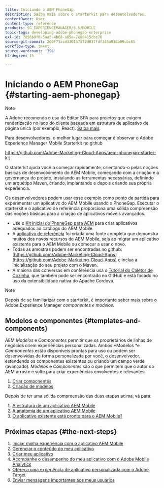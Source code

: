 ```yaml
---
title: Iniciando o AEM PhoneGap
description: Saiba mais sobre o starterkit para desenvolvedores.
contentOwner: User
content-type: reference
products: SG_EXPERIENCEMANAGER/6.5/MOBILE
topic-tags: developing-adobe-phonegap-enterprise
exl-id: 7d56b9f0-5aa5-4b68-a85e-7e80415cbc76
source-git-commit: 260f71acd330167572d817fdf145a018b09cbc65
workflow-type: tm+mt
source-wordcount: '396'
ht-degree: 1%

---
```


# Iniciando o AEM PhoneGap {#starting-aem-phonegap}

>[!NOTE]
>
>A Adobe recomenda o uso do Editor SPA para projetos que exigem renderização no lado do cliente baseada em estrutura de aplicativo de página única (por exemplo, React). [Saiba mais](/help/sites-developing/spa-overview.md).

Para desenvolvedores, o melhor lugar para começar é observar o Adobe Experience Manager Mobile Starterkit no github

https://github.com/Adobe-Marketing-Cloud-Apps/aem-phonegap-starter-kit

O starterkit ajuda você a começar rapidamente, orientando-o pelas noções básicas de desenvolvimento do AEM Mobile, começando com a criação e a governança do projeto, instalando as ferramentas necessárias, definindo um arquétipo Maven, criando, implantando e depois criando sua própria experiência.

Os desenvolvedores podem usar esse exemplo como ponto de partida para experimentar um aplicativo do AEM Mobile usando o PhoneGap. Executar o starterkit e o aplicativo de referência proporciona uma sólida compreensão das noções básicas para a criação de aplicativos móveis avançados.

* Use o [Kit inicial do PhoneGap para AEM](https://github.com/Adobe-Marketing-Cloud-Apps/aem-phonegap-starter-kit) para criar aplicativos adequados ao catálogo do AEM Mobile.
* A [aplicativo de referência](https://github.com/Adobe-Marketing-Cloud-Apps/aem-mobile-hybrid-reference) foi criada uma fonte completa que demonstra muitos dos novos recursos do AEM Mobile, seja ao migrar um aplicativo existente para o AEM Mobile ou começar a usar o novo.
* Todas as amostras podem ser encontradas no github: [https://github.com/Adobe-Marketing-Cloud-Apps](https://github.com/Adobe-Marketing-Cloud-Apps) e inclua a inicialização do seu projeto com o Maven.
* A maioria das conversas em conferência usa o [Tutorial do Coletor de Cozinha](https://github.com/blefebvre/aem-phonegap-kitchen-sink), que também pode ser encontrado no GitHub e está focado no uso da extensibilidade nativa do Apache Cordova.

>[!NOTE]
>
>Depois de se familiarizar com o starterkit, é importante saber mais sobre o Adobe Experience Manager *componentes e modelos.*

## Modelos e componentes {#templates-and-components}

AEM *Modelos* e *Componentes* permitir que os proprietários de linhas de negócios criem experiências personalizadas. Ambos *Modelos *e *Componentes* estão disponíveis prontas para uso ou podem ser desenvolvidas de forma personalizada por você, o desenvolvedor, estendendo os componentes existentes ou criando um campo verde (avançado). *Modelos* e *Componentes* são o que permitem que o autor do AEM arraste e solte para criar experiências envolventes e relevantes.

1. [Criar componentes](/help/sites-developing/components.md)
1. [Criação de modelos](/help/sites-developing/templates.md)

Depois de ter uma sólida compreensão das duas etapas acima, vá para:

1. [A estrutura de um aplicativo AEM Mobile](/help/mobile/phonegap-structure-an-app.md)
1. [A anatomia de um aplicativo AEM Mobile](/help/mobile/phonegap-apps-arch.md)
1. [O aplicativo existente está pronto para o AEM Mobile?](/help/mobile/phonegap-adding-content-to-imported-app.md)

## Próximas etapas {#the-next-steps}

1. [Iniciar minha experiência com o aplicativo AEM Mobile](/help/mobile/starting-aem-phonegap-app.md)
1. [Gerenciar o conteúdo do meu aplicativo](/help/mobile/phonegap-manage-app-content.md)
1. [Criar meu aplicativo](/help/mobile/building-app-mobile-phonegap.md)
1. [Acompanhe o desempenho do meu aplicativo com o Adobe Mobile Analytics](/help/mobile/phonegap-intro-to-app-analytics.md)
1. [Ofereça uma experiência de aplicativo personalizada com o Adobe Target](/help/mobile/phonegap-aem-mobile-content-personalization.md)
1. [Enviar mensagens importantes aos meus usuários](/help/mobile/phonegap-push-notifications.md)
